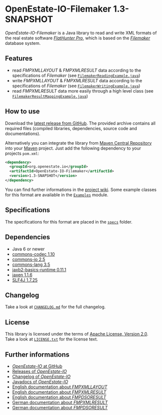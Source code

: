 OpenEstate-IO-Filemaker 1.3-SNAPSHOT
====================================

*OpenEstate-IO-Filemaker* is a Java library to read and write XML formats of
the real estate software [*FlatHunter Pro*](http://www.fmmedia.de/immobilien/flathunterpro),
which is based on the [*Filemaker*](http://www.filemaker.com/) database system.


Features
--------

-   read *FMPXMLLAYOUT* & *FMPXMLRESULT* data according to the specifications
    of *Filemaker*
    (see [`FilemakerReadingExample.java`](https://github.com/OpenEstate/OpenEstate-IO/blob/develop/Examples/src/main/java/org/openestate/io/examples/FilemakerReadingExample.java))
-   write *FMPXMLLAYOUT* & *FMPXMLRESULT* data according to the specifications
    of *Filemaker*
    (see [`FilemakerWritingExample.java`](https://github.com/OpenEstate/OpenEstate-IO/blob/develop/Examples/src/main/java/org/openestate/io/examples/FilemakerWritingExample.java))
-   read *FMPXMLRESULT* data more easily through a high level class
    (see [`FilemakerResultMappingExample.java`](https://github.com/OpenEstate/OpenEstate-IO/blob/develop/Examples/src/main/java/org/openestate/io/examples/FilemakerResultMappingExample.java))


How to use
----------

Download the [latest release from GitHub](https://github.com/OpenEstate/OpenEstate-IO/releases/latest).
The provided archive contains all required files (compiled libraries,
dependencies, source code and documentations).

Alternatively you can integrate the library from
[Maven Central Repository](http://search.maven.org/#search|ga|1|org.openestate.io)
into your [Maven](http://maven.apache.org/) project. Just add the following
dependency to your projects `pom.xml`:

```xml
<dependency>
  <groupId>org.openestate.io</groupId>
  <artifactId>OpenEstate-IO-Filemaker</artifactId>
  <version>1.3-SNAPSHOT</version>
</dependency>
```

You can find further informations in the
[project wiki](https://github.com/OpenEstate/OpenEstate-IO/wiki/Usage-Filemaker).
Some example classes for this format are available in the
[`Examples`](https://github.com/OpenEstate/OpenEstate-IO/tree/develop/Examples)
module.


Specifications
--------------

The specifications for this format are placed in the [`specs`](specs) folder.


Dependencies
------------

-   Java 6 or newer
-   [commons-codec 1.10](http://commons.apache.org/proper/commons-codec/)
-   [commons-io 2.5](http://commons.apache.org/proper/commons-io/)
-   [commons-lang 3.5](http://commons.apache.org/proper/commons-lang/)
-   [jaxb2-basics-runtime 0.11.1](https://github.com/highsource/jaxb2-basics)
-   [jaxen 1.1.6](http://jaxen.codehaus.org/)
-   [SLF4J 1.7.25](http://www.slf4j.org/)


Changelog
---------

Take a look at
[`CHANGELOG.md`](https://github.com/OpenEstate/OpenEstate-IO/blob/develop/CHANGELOG.md)
for the full changelog.


License
-------

This library is licensed under the terms of
[Apache License, Version 2.0](http://www.apache.org/licenses/LICENSE-2.0.html).
Take a look at
[`LICENSE.txt`](https://github.com/OpenEstate/OpenEstate-IO/blob/develop/LICENSE.txt)
for the license text.


Further informations
--------------------

-   [*OpenEstate-IO* at GitHub](https://github.com/OpenEstate/OpenEstate-IO)
-   [Releases of *OpenEstate-IO*](https://github.com/OpenEstate/OpenEstate-IO/releases)
-   [Changelog of *OpenEstate-IO*](https://github.com/OpenEstate/OpenEstate-IO/blob/develop/CHANGELOG.md)
-   [Javadocs of *OpenEstate-IO*](http://manual.openestate.org/OpenEstate-IO/)
-   [English documentation about *FMPXMLLAYOUT*](http://etutorials.org/XML/filemaker+pro+6+developers+guide+to+xml_xsl/Chapter+4+FileMaker+Pro+XML+Schema+or+Grammar+Formats+DTDs/4.1+FMPXMLLAYOUT+Schema+Grammar/)
-   [English documentation about *FMPXMLRESULT*](http://etutorials.org/XML/filemaker+pro+6+developers+guide+to+xml_xsl/Chapter+4+FileMaker+Pro+XML+Schema+or+Grammar+Formats+DTDs/4.2+FMPXMLRESULT+Schema+Grammar/)
-   [English documentation about *FMPDSORESULT*](http://etutorials.org/XML/filemaker+pro+6+developers+guide+to+xml_xsl/Chapter+4+FileMaker+Pro+XML+Schema+or+Grammar+Formats+DTDs/4.3+FMPDSORESULT+Schema+Grammar/)
-   [German documentation about *FMPXMLRESULT*](http://www.filemaker.com/de/help/html/import_export.16.30.html)
-   [German documentation about *FMPDSORESULT*](http://www.filemaker.com/de/help/html/import_export.16.29.html)
